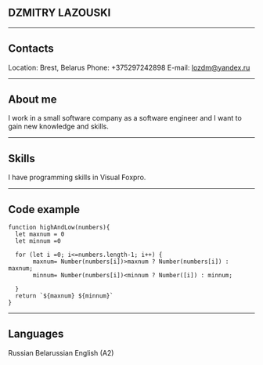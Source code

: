 ## DZMITRY LAZOUSKI 
___________________________________ 
## Contacts 
Location: Brest, Belarus
Phone: +375297242898
E-mail: lozdm@yandex.ru  
__________________________________

## About me 
I work in a small software company as a software engineer and I want to gain new knowledge and skills.
________________________________________
## Skills 
I have programming skills in Visual Foxpro. 
________________________________
 
## Code example 
```
function highAndLow(numbers){
  let maxnum = 0
  let minnum =0 
  
  for (let i =0; i<=numbers.length-1; i++) {
       maxnum= Number(numbers[i])>maxnum ? Number(numbers[i]) : maxnum;
       minnum= Number(numbers[i])<minnum ? Number([i]) : minnum;
    
  }
  return `${maxnum} ${minnum}`
}
```
__________________________________________
## Languages 

Russian 
Belarussian 
English (A2) 